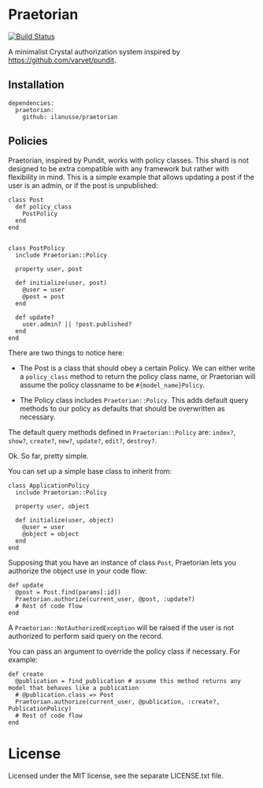 # Praetorian
[![Build Status](https://travis-ci.org/ilanusse/praetorian.svg?branch=master)](https://travis-ci.org/ilanusse/praetorian)

A minimalist Crystal authorization system inspired by https://github.com/varvet/pundit.

## Installation

```crystal
dependencies:
  praetorian:
    github: ilanusse/praetorian
```

## Policies

Praetorian, inspired by Pundit, works with policy classes. This shard is not designed to be extra compatible with any framework but rather with flexibility in mind.
This is a simple example that allows updating
a post if the user is an admin, or if the post is unpublished:

```crystal
class Post
  def policy_class
    PostPolicy
  end
end


class PostPolicy
  include Praetorian::Policy

  property user, post

  def initialize(user, post)
    @user = user
    @post = post
  end

  def update?
    user.admin? || !post.published?
  end
end
```

There are two things to notice here:
- The Post is a class that should obey a certain Policy. We can either write a `policy_class` method to return the policy class name, or Praetorian will assume the policy classname to be `#{model_name}Policy`.

- The Policy class includes `Praetorian::Policy`. This adds default query methods to our policy as defaults that should be overwritten as necessary.

The default query methods defined in `Praetorian::Policy` are: `index?`, `show?`, `create?`, `new?`, `update?`, `edit?`, `destroy?`.

Ok. So far, pretty simple.

You can set up a simple base class to inherit from:

```crystal
class ApplicationPolicy
  include Praetorian::Policy

  property user, object

  def initialize(user, object)
    @user = user
    @object = object
  end
end
```

Supposing that you have an instance of class `Post`, Praetorian lets you authorize the object use in
your code flow:

```crystal
def update
  @post = Post.find(params[:id])
  Praetorian.authorize(current_user, @post, :update?)
  # Rest of code flow
end
```

A `Praetorian::NotAuthorizedException` will be raised if the user is not authorized to perform said query on the record.

You can pass an argument to override the policy class if necessary. For example:

```crystal
def create
  @publication = find_publication # assume this method returns any model that behaves like a publication
  # @publication.class => Post
  Praetorian.authorize(current_user, @publication, :create?, PublicationPolicy)
  # Rest of code flow
end
```

# License

Licensed under the MIT license, see the separate LICENSE.txt file.
